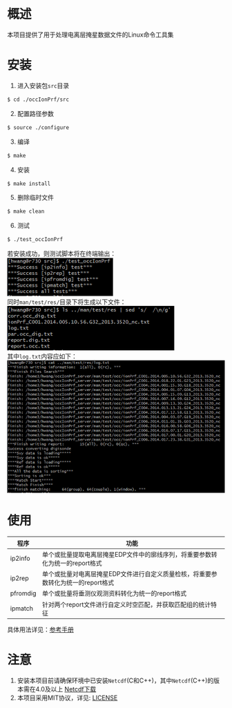 # 概述
本项目提供了用于处理电离层掩星数据文件的Linux命令工具集

# 安装
1. 进入安装包`src`目录
```bash
$ cd ./occIonPrf/src
```

2. 配置路径参数
```bash
$ source ./configure
```

3. 编译
```bash
$ make
```

4. 安装
```bash
$ make install
```

5. 删除临时文件
```bash
$ make clean
```

6. 测试
```bash
$ ./test_occIonPrf
```

若安装成功，则测试脚本将在终端输出：  
![测试脚本终端输出](./doc/Figures/fig.test.shellmsg1.png)  
同时`man/test/res/`目录下将生成以下文件： 
![测试脚本文件输出](./doc/Figures/fig.test.outfile1.png)  
其中`log.txt`内容应如下： 
![log文件内容](./doc/Figures/fig.test.outfile2.png)  

# 使用
程序     | 功能
-------- | -----------------------------------------------------------------------------------
ip2info  | 单个或批量提取电离层掩星EDP文件中的廓线序列，将重要参数转化为统一的report格式
ip2rep   | 单个或批量对电离层掩星EDP文件进行自定义质量检核，将重要参数转化为统一的report格式
pfromdig | 单个或批量将垂测仪观测资料转化为统一的report格式
ipmatch  | 针对两个report文件进行自定义时空匹配，并获取匹配组的统计特征

具体用法详见：[参考手册](./doc/参考手册.md)

# 注意
1. 安装本项目前请确保环境中已安装`Netcdf`(C和C++)，其中`Netcdf`(C++)的版本需在4.0及以上
[Netcdf下载](https://www.unidata.ucar.edu/downloads/netcdf/index.jsp)
2. 本项目采用MIT协议，详见: [LICENSE](LICENSE) 